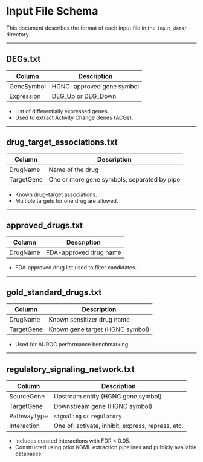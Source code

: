 # Input File Schema

This document describes the format of each input file in the `input_data/` directory.

---

## DEGs.txt

| Column       | Description                        |
|--------------|------------------------------------|
| GeneSymbol   | HGNC-approved gene symbol          |
| Expression   | DEG_Up or DEG_Down                 |

- List of differentially expressed genes.
- Used to extract Activity Change Genes (ACGs).

---

## drug_target_associations.txt

| Column     | Description                                          |
|------------|------------------------------------------------------|
| DrugName   | Name of the drug                                     |
| TargetGene | One or more gene symbols, separated by pipe    |

- Known drug–target associations.
- Multiple targets for one drug are allowed.

---

## approved_drugs.txt

| Column     | Description                |
|------------|----------------------------|
| DrugName   | FDA-approved drug name     |

- FDA-approved drug list used to filter candidates.

---

## gold_standard_drugs.txt

| Column     | Description                          |
|------------|--------------------------------------|
| DrugName   | Known sensitizer drug name           |
| TargetGene | Known gene target (HGNC symbol)      |

- Used for AUROC performance benchmarking.

---

## regulatory_signaling_network.txt

| Column        | Description                                                      |
|---------------|------------------------------------------------------------------|
| SourceGene    | Upstream entity (HGNC gene symbol)                               |
| TargetGene    | Downstream gene (HGNC symbol)                                    |
| PathwayType   | `signaling` or `regulatory`                                      |
| Interaction   | One of: activate, inhibit, express, repress, etc.                |

- Includes curated interactions with FDR < 0.05.
- Constructed using prior KGML extraction pipelines and publicly available databases.
